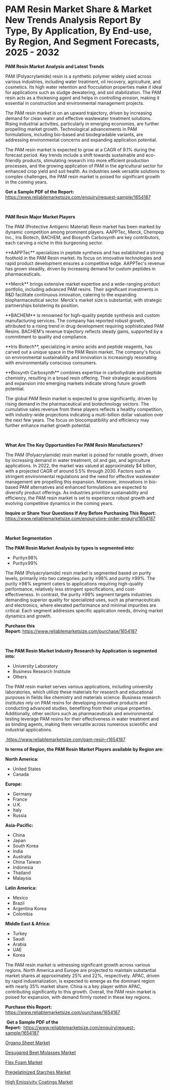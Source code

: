 <p><h1>PAM Resin Market Share & Market New Trends Analysis Report By Type, By Application, By End-use, By Region, And Segment Forecasts, 2025 - 2032</h1></p><p><strong>PAM Resin Market Analysis and Latest Trends</strong></p>
<p><p>PAM (Polyacrylamide) resin is a synthetic polymer widely used across various industries, including water treatment, oil recovery, agriculture, and cosmetics. Its high water retention and flocculation properties make it ideal for applications such as sludge dewatering, and soil stabilization. The PAM resin acts as a thickening agent and helps in controlling erosion, making it essential in construction and environmental management projects.</p><p>The PAM resin market is on an upward trajectory, driven by increasing demand for clean water and effective wastewater treatment solutions. Rising industrial activities, particularly in emerging economies, are further propelling market growth. Technological advancements in PAM formulations, including bio-based and biodegradable variants, are addressing environmental concerns and expanding application potential.</p><p>The PAM resin market is expected to grow at a CAGR of 9.1% during the forecast period. Key trends include a shift towards sustainable and eco-friendly products, stimulating research into more efficient production processes, and the growing application of PAM in the agricultural sector for enhanced crop yield and soil health. As industries seek versatile solutions to complex challenges, the PAM resin market is poised for significant growth in the coming years.</p></p>
<p><strong>Get a Sample PDF of the Report:&nbsp;</strong> <a href="https://www.reliablemarketsize.com/enquiry/request-sample/1654187?utm_campaign=1845&utm_medium=2&utm_source=Github&utm_content=ia&utm_term=02042025&utm_id=pam-resin">https://www.reliablemarketsize.com/enquiry/request-sample/1654187</a></p>
<p>&nbsp;</p>
<p><strong>PAM Resin Major Market Players</strong></p>
<p><p>The PAM (Protective Antigenic Material) Resin market has been marked by dynamic competition among prominent players. AAPPTec, Merck, Chempep Inc., Iris Biotech, BACHEM, and Biosynth Carbosynth are key contributors, each carving a niche in this burgeoning sector.</p><p>**AAPPTec** specializes in peptide synthesis and has established a strong foothold in the PAM Resin market. Its focus on innovative technologies and rapid product development ensures a competitive edge. AAPPTec's revenue has grown steadily, driven by increasing demand for custom peptides in pharmaceuticals.</p><p>**Merck** brings extensive market expertise and a wide-ranging product portfolio, including advanced PAM resins. Their significant investments in R&D facilitate continuous innovation, catering to the expanding biopharmaceutical sector. Merck's market size is substantial, with strategic partnerships bolstering its position.</p><p>**BACHEM** is renowned for high-quality peptide synthesis and custom manufacturing services. The company has reported robust growth, attributed to a rising trend in drug development requiring sophisticated PAM Resins. BACHEM's revenue trajectory reflects steady gains, supported by a commitment to quality and compliance.</p><p>**Iris Biotech**, specializing in amino acids and peptide reagents, has carved out a unique space in the PAM Resin market. The company's focus on environmental sustainability and innovation is increasingly resonating with environmentally conscious consumers. </p><p>**Biosynth Carbosynth** combines expertise in carbohydrate and peptide chemistry, resulting in a broad resin offering. Their strategic acquisitions and expansion into emerging markets indicate strong future growth potential.</p><p>The global PAM Resin market is expected to grow significantly, driven by rising demand in the pharmaceutical and biotechnology sectors. The cumulative sales revenue from these players reflects a healthy competition, with industry-wide projections indicating a multi-billion dollar valuation over the next few years. The focus on biocompatibility and efficiency may further enhance market growth potential.</p></p>
<p>&nbsp;</p>
<p><strong>What Are The Key Opportunities For PAM Resin Manufacturers?</strong></p>
<p><p>The PAM (Polyacrylamide) resin market is poised for notable growth, driven by increasing demand in water treatment, oil and gas, and agriculture applications. In 2022, the market was valued at approximately $4 billion, with a projected CAGR of around 5.5% through 2030. Factors such as stringent environmental regulations and the need for effective wastewater management are propelling this expansion. Moreover, innovations in bio-based PAM alternatives and enhanced formulations are expected to diversify product offerings. As industries prioritize sustainability and efficiency, the PAM resin market is set to experience robust growth and evolving competitive dynamics in the coming years.</p></p>
<p><strong>Inquire or Share Your Questions If Any Before Purchasing This Report:</strong> <a href="https://www.reliablemarketsize.com/enquiry/pre-order-enquiry/1654187?utm_campaign=1845&utm_medium=2&utm_source=Github&utm_content=ia&utm_term=02042025&utm_id=pam-resin">https://www.reliablemarketsize.com/enquiry/pre-order-enquiry/1654187</a></p>
<p>&nbsp;</p>
<p><strong>Market Segmentation</strong></p>
<p><strong>The PAM Resin Market Analysis by types is segmented into:</strong></p>
<p><ul><li>Purity≥98%</li><li>Purity≥99%</li></ul></p>
<p><p>The PAM (Polyacrylamide) resin market is segmented based on purity levels, primarily into two categories: purity ≥98% and purity ≥99%. The purity ≥98% segment caters to applications requiring high-quality performance, relatively less stringent specifications, and cost-effectiveness. In contrast, the purity ≥99% segment targets industries demanding superior quality for specialized uses, such as pharmaceuticals and electronics, where elevated performance and minimal impurities are critical. Each segment addresses specific application needs, driving market dynamics and growth.</p></p>
<p><strong>Purchase this Report:&nbsp;</strong><a href="https://www.reliablemarketsize.com/purchase/1654187?utm_campaign=1845&utm_medium=2&utm_source=Github&utm_content=ia&utm_term=02042025&utm_id=pam-resin">https://www.reliablemarketsize.com/purchase/1654187</a></p>
<p>&nbsp;</p>
<p><strong>The PAM Resin Market Industry Research by Application is segmented into:</strong></p>
<p><ul><li>University Laboratory</li><li>Business Research Institute</li><li>Others</li></ul></p>
<p><p>The PAM resin market serves various applications, including university laboratories, which utilize these materials for research and educational purposes in fields like chemistry and materials science. Business research institutes rely on PAM resins for developing innovative products and conducting advanced studies, benefiting from their unique properties. Additionally, other sectors such as pharmaceuticals and environmental testing leverage PAM resins for their effectiveness in water treatment and as binding agents, making them versatile across numerous scientific and industrial applications.</p></p>
<p><a href="https://www.reliablemarketsize.com/pam-resin-r1654187?utm_campaign=1845&utm_medium=2&utm_source=Github&utm_content=ia&utm_term=02042025&utm_id=pam-resin">&nbsp;https://www.reliablemarketsize.com/pam-resin-r1654187</a></p>
<p><strong>In terms of Region, the PAM Resin Market Players available by Region are:</strong></p>
<p>
    <p> <strong> North America: </strong>
        <ul>
            <li>United States</li>
            <li>Canada</li>
        </ul>
        </p> 
    <p> <strong> Europe: </strong>
        <ul>
            <li>Germany</li>
            <li>France</li>
            <li>U.K.</li>
            <li>Italy</li>
            <li>Russia</li>
        </ul>
        </p> 
    <p> <strong> Asia-Pacific: </strong>
        <ul>
            <li>China</li>
            <li>Japan</li>
            <li>South Korea</li>
            <li>India</li>
            <li>Australia</li>
            <li>China Taiwan</li>
            <li>Indonesia</li>
            <li>Thailand</li>
            <li>Malaysia</li>
        </ul>
        </p> 
    <p> <strong> Latin America: </strong>
        <ul>
            <li>Mexico</li>
            <li>Brazil</li>
            <li>Argentina Korea</li>
            <li>Colombia</li>
        </ul>
        </p> 
    <p> <strong> Middle East & Africa: </strong>
        <ul>
            <li>Turkey</li>
            <li>Saudi</li>
            <li>Arabia</li>
            <li>UAE</li>
            <li>Korea</li>
        </ul>
    </p>
    </p>
<p><p>The PAM resin market is witnessing significant growth across various regions. North America and Europe are projected to maintain substantial market shares at approximately 25% and 22%, respectively. APAC, driven by rapid industrialization, is expected to emerge as the dominant region with nearly 35% market share. China is a key player within APAC, contributing significantly to this growth. Overall, the PAM resin market is poised for expansion, with demand firmly rooted in these key regions.</p></p>
<p><strong>Purchase this Report: </strong><a href="https://www.reliablemarketsize.com/purchase/1654187?utm_campaign=1845&utm_medium=2&utm_source=Github&utm_content=ia&utm_term=02042025&utm_id=pam-resin">https://www.reliablemarketsize.com/purchase/1654187</a></p>
<p>&nbsp;<strong>Get a Sample PDF of the Report:&nbsp;&nbsp;</strong><a href="https://www.reliablemarketsize.com/enquiry/request-sample/1654187?utm_campaign=1845&utm_medium=2&utm_source=Github&utm_content=ia&utm_term=02042025&utm_id=pam-resin">https://www.reliablemarketsize.com/enquiry/request-sample/1654187</a></p>
<p><strong></strong></p>
<p><p><a href="https://github.com/geresalgieaz/Market-Research-Report-List-1/blob/main/organo-sheet-market.md?utm_campaign=1845&utm_medium=2&utm_source=Github&utm_content=ia&utm_term=02042025&utm_id=pam-resin">Organo Sheet Market</a></p><p><a href="https://github.com/dickstoscopg/Market-Research-Report-List-1/blob/main/desugared-beet-molasses-market.md?utm_campaign=1845&utm_medium=2&utm_source=Github&utm_content=ia&utm_term=02042025&utm_id=pam-resin">Desugared Beet Molasses Market</a></p><p><a href="https://github.com/papnider/Market-Research-Report-List-1/blob/main/flex-foam-market.md?utm_campaign=1845&utm_medium=2&utm_source=Github&utm_content=ia&utm_term=02042025&utm_id=pam-resin">Flex Foam Market</a></p><p><a href="https://github.com/foustzelmsdv/Market-Research-Report-List-1/blob/main/pregelatinized-starches-market.md?utm_campaign=1845&utm_medium=2&utm_source=Github&utm_content=ia&utm_term=02042025&utm_id=pam-resin">Pregelatinized Starches Market</a></p><p><a href="https://github.com/dagnewopus/Market-Research-Report-List-1/blob/main/high-emissivity-coatings-market.md?utm_campaign=1845&utm_medium=2&utm_source=Github&utm_content=ia&utm_term=02042025&utm_id=pam-resin">High Emissivity Coatings Market</a></p></p>